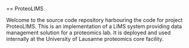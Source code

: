 == ProteoLIMS

Welcome to the source code repository harbouring the code for project ProteoLIMS. This is an implementation of a LIMS system providing data management solution for a proteomics lab.  It is deployed and used internally at the University of Lausanne proteomics core facility.
